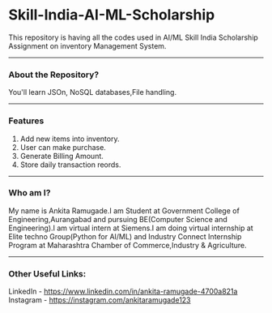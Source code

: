 # Skill-India-AI-ML-Scholarship
This repository is having all the codes used in AI/ML Skill India Scholarship Assignment on inventory Management System.
_______________________________________________________________________

### About the Repository?
You'll learn JSOn, NoSQL databases,File handling.
_______________________________________________________________________

### Features
1. Add new items into inventory.
2. User can make purchase.
3. Generate Billing Amount.
4. Store daily transaction reords.
_______________________________________________________________________

### Who am I?
My name is Ankita Ramugade.I am Student at Government College of Engineering,Aurangabad and pursuing BE(Computer Science and Engineering).I am virtual intern at Siemens.I am doing virtual internship at Elite techno Group(Python for AI/ML) and Industry Connect Internship Program at Maharashtra Chamber of Commerce,Industry & Agriculture. 
_______________________________________________________________________

### Other Useful Links:

LinkedIn - https://www.linkedin.com/in/ankita-ramugade-4700a821a
Instagram - https://instagram.com/ankitaramugade123
